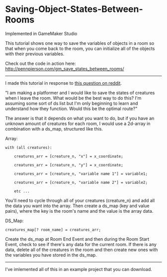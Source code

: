 # Saving-Object-States-Between-Rooms
Implemented in GameMaker Studio

This tutorial shows one way to save the variables of objects in a room so that when you come back to the room, you can initialize all of the objects with their previous variables.

Check out the code in action here: http://pennpierson.com/gm_save_states_between_rooms/

---

I made this tutorial in response to [this question on reddit](https://www.reddit.com/r/gamemaker/comments/6h989t/saving_object_states/).

"I am making a platformer and I would like to save the states of creatures when I leave the room. What would be the best way to do this? I'm assuming some sort of ds list but I'm only beginning to learn and understand how they function. Would this be the optimal route?"

The answer is that it depends on what you want to do, but if you have an unknown amount of creatures for each room, I would use a 2d-array in combination with a ds_map, structured like this.

Array:

	with (all creatures):

		creatures_arr = [creature_n, "x"] = x_coordinate;

		creatures_arr = [creature_n, "y"] = x_coordinate;

		creatures_arr = [creature_n, "variable name 1"] = variable1;

		creatures_arr = [creature_n, "variable name 2"] = variable2;

		etc ...

You'll need to cycle through all of your creatures (creature_n) and add all the data you want into the array. Then create a ds_map (key and value pairs), where the key is the room's name and the value is the array data.

DS_Map:

	creatures_map[? room_name] = creatures_arr;
	
Create the ds_map at Room End Event and then during the Room Start Event, check to see if there's any data for the current room. If there is any data, delete all of the creatures in the room and then create new ones with the variables you have stored in the ds_map.

---

I've imlemented all of this in an example project that you can download.
